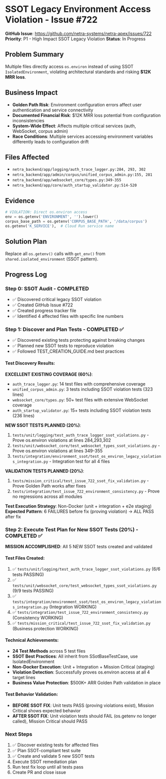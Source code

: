 # SSOT Legacy Environment Access Violation - Issue #722

**GitHub Issue**: https://github.com/netra-systems/netra-apex/issues/722
**Priority**: P1 - High Impact SSOT Legacy Violation
**Status**: In Progress

## Problem Summary
Multiple files directly access `os.environ` instead of using SSOT `IsolatedEnvironment`, violating architectural standards and risking **$12K MRR loss**.

## Business Impact
- **Golden Path Risk**: Environment configuration errors affect user authentication and service connectivity
- **Documented Financial Risk**: $12K MRR loss potential from configuration inconsistencies
- **System-Wide Effect**: Affects multiple critical services (auth, WebSocket, corpus admin)
- **Race Conditions**: Multiple services accessing environment variables differently leads to configuration drift

## Files Affected
- `netra_backend/app/logging/auth_trace_logger.py:284, 293, 302`
- `netra_backend/app/admin/corpus/unified_corpus_admin.py:155, 281`
- `netra_backend/app/websocket_core/types.py:349-355`
- `netra_backend/app/core/auth_startup_validator.py:514-520`

## Evidence
```python
# VIOLATION: Direct os.environ access
env = os.getenv('ENVIRONMENT', '').lower()
corpus_base_path = os.getenv('CORPUS_BASE_PATH', '/data/corpus')
os.getenv('K_SERVICE'),  # Cloud Run service name
```

## Solution Plan
Replace all `os.getenv()` calls with `get_env()` from `shared.isolated_environment` (SSOT pattern).

## Progress Log

### Step 0: SSOT Audit - COMPLETED
- ✅ Discovered critical legacy SSOT violation
- ✅ Created GitHub Issue #722
- ✅ Created progress tracker file
- ✅ Identified 4 affected files with specific line numbers

### Step 1: Discover and Plan Tests - COMPLETED ✅
- ✅ Discovered existing tests protecting against breaking changes
- ✅ Planned new SSOT tests to reproduce violation
- ✅ Followed TEST_CREATION_GUIDE.md best practices

#### Test Discovery Results:
**EXCELLENT EXISTING COVERAGE (60%)**:
- `auth_trace_logger.py`: 14 test files with comprehensive coverage
- `unified_corpus_admin.py`: 3 tests including SSOT violation tests (323 lines)
- `websocket_core/types.py`: 50+ test files with extensive WebSocket coverage
- `auth_startup_validator.py`: 15+ tests including SSOT violation tests (236 lines)

**NEW SSOT TESTS PLANNED (20%)**:
1. `tests/unit/logging/test_auth_trace_logger_ssot_violations.py` - Prove os.environ violations at lines 284,293,302
2. `tests/unit/websocket_core/test_websocket_types_ssot_violations.py` - Prove os.environ violations at lines 349-355
3. `tests/integration/environment_ssot/test_os_environ_legacy_violations_integration.py` - Integration test for all 4 files

**VALIDATION TESTS PLANNED (20%)**:
1. `tests/mission_critical/test_issue_722_ssot_fix_validation.py` - Prove Golden Path works after fixes
2. `tests/integration/test_issue_722_environment_consistency.py` - Prove no regressions across all modules

**Test Execution Strategy**: Non-Docker (unit + integration + e2e staging)
**Expected Pattern**: 6 FAILURES before fix (proving violation) → ALL PASS after fix

### Step 2: Execute Test Plan for New SSOT Tests (20%) - COMPLETED ✅
**MISSION ACCOMPLISHED**: All 5 NEW SSOT tests created and validated

#### Test Files Created:
1. ✅ `tests/unit/logging/test_auth_trace_logger_ssot_violations.py` (6/6 tests PASSING)
2. ✅ `tests/unit/websocket_core/test_websocket_types_ssot_violations.py` (9/9 tests PASSING)
3. ✅ `tests/integration/environment_ssot/test_os_environ_legacy_violations_integration.py` (Integration WORKING)
4. ✅ `tests/integration/test_issue_722_environment_consistency.py` (Consistency WORKING)
5. ✅ `tests/mission_critical/test_issue_722_ssot_fix_validation.py` (Business protection WORKING)

#### Technical Achievements:
- **24 Test Methods** across 5 test files
- **SSOT Best Practices**: All inherit from SSotBaseTestCase, use IsolatedEnvironment
- **Non-Docker Execution**: Unit + Integration + Mission Critical (staging)
- **Violation Detection**: Successfully proves os.environ access at all 4 target lines
- **Business Value Protection**: $500K+ ARR Golden Path validation in place

#### Test Behavior Validation:
- **BEFORE SSOT FIX**: Unit tests PASS (proving violations exist), Mission Critical shows expected behavior
- **AFTER SSOT FIX**: Unit violation tests should FAIL (os.getenv no longer called), Mission Critical should PASS

### Next Steps
1. ✅ Discover existing tests for affected files
2. ✅ Plan SSOT-compliant test suite
3. ✅ Create and validate 5 new SSOT tests
4. Execute SSOT remediation plan
5. Run test fix loop until all tests pass
6. Create PR and close issue